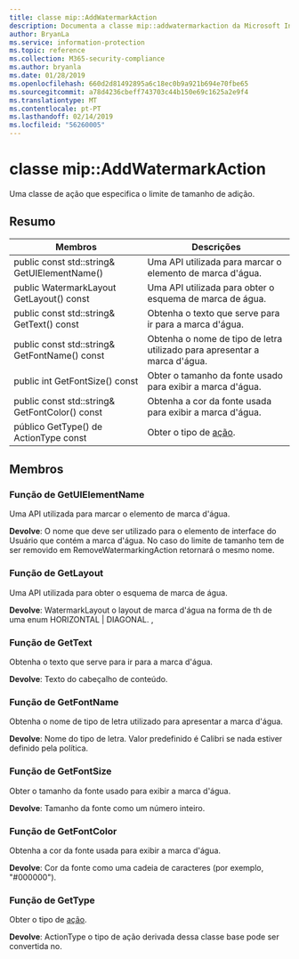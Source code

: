 ```yaml
---
title: classe mip::AddWatermarkAction
description: Documenta a classe mip::addwatermarkaction da Microsoft Information Protection (MIP) SDK.
author: BryanLa
ms.service: information-protection
ms.topic: reference
ms.collection: M365-security-compliance
ms.author: bryanla
ms.date: 01/28/2019
ms.openlocfilehash: 660d2d81492895a6c18ec0b9a921b694e70fbe65
ms.sourcegitcommit: a78d4236cbeff743703c44b150e69c1625a2e9f4
ms.translationtype: MT
ms.contentlocale: pt-PT
ms.lasthandoff: 02/14/2019
ms.locfileid: "56260005"
---
```

# <a name="class-mipaddwatermarkaction"></a>classe mip::AddWatermarkAction 
Uma classe de ação que especifica o limite de tamanho de adição.
  
## <a name="summary"></a>Resumo
 Membros                        | Descrições                                
--------------------------------|---------------------------------------------
public const std::string& GetUIElementName()  |  Uma API utilizada para marcar o elemento de marca d'água.
public WatermarkLayout GetLayout() const  |  Uma API utilizada para obter o esquema de marca de água.
public const std::string& GetText() const  |  Obtenha o texto que serve para ir para a marca d'água.
public const std::string& GetFontName() const  |  Obtenha o nome de tipo de letra utilizado para apresentar a marca d'água.
public int GetFontSize() const  |  Obter o tamanho da fonte usado para exibir a marca d'água.
public const std::string& GetFontColor() const  |  Obtenha a cor da fonte usada para exibir a marca d'água.
público GetType() de ActionType const  |  Obter o tipo de [ação](class_mip_action.md).
  
## <a name="members"></a>Membros
  
### <a name="getuielementname-function"></a>Função de GetUIElementName
Uma API utilizada para marcar o elemento de marca d'água.

  
**Devolve**: O nome que deve ser utilizado para o elemento de interface do Usuário que contém a marca d'água. No caso do limite de tamanho tem de ser removido em RemoveWatermarkingAction retornará o mesmo nome.
  
### <a name="getlayout-function"></a>Função de GetLayout
Uma API utilizada para obter o esquema de marca de água.

  
**Devolve**: WatermarkLayout o layout de marca d'água na forma de th de uma enum HORIZONTAL | DIAGONAL. , 
  
### <a name="gettext-function"></a>Função de GetText
Obtenha o texto que serve para ir para a marca d'água.

  
**Devolve**: Texto do cabeçalho de conteúdo.
  
### <a name="getfontname-function"></a>Função de GetFontName
Obtenha o nome de tipo de letra utilizado para apresentar a marca d'água.

  
**Devolve**: Nome do tipo de letra. Valor predefinido é Calibri se nada estiver definido pela política.
  
### <a name="getfontsize-function"></a>Função de GetFontSize
Obter o tamanho da fonte usado para exibir a marca d'água.

  
**Devolve**: Tamanho da fonte como um número inteiro.
  
### <a name="getfontcolor-function"></a>Função de GetFontColor
Obtenha a cor da fonte usada para exibir a marca d'água.

  
**Devolve**: Cor da fonte como uma cadeia de caracteres (por exemplo, "#000000").
  
### <a name="gettype-function"></a>Função de GetType
Obter o tipo de [ação](class_mip_action.md).

  
**Devolve**: ActionType o tipo de ação derivada dessa classe base pode ser convertida no.
